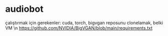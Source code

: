 # audiobot


çalıştırmak için gerekenler:
  cuda,
  torch,
  bigvgan reposunu clonelamak,
  belki VM
\n
https://github.com/NVIDIA/BigVGAN/blob/main/requirements.txt
